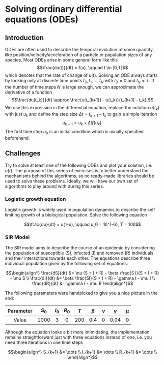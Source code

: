 # Solving ordinary differential equations (ODEs)

## Introduction

ODEs are often used to describe the temporal evolution of some quantity, like position/velocity/acceleration of a particle or population sizes of any species. Most ODEs arise in some general form like this
$$\frac{du(t)}{dt} = f(u), \qquad t \in [0,T]$$
which denotes that the rate of change of $u(t)$. Solving an ODE always starts by looking only at discrete time points $t_0, t_1, ..., t_N$ with $t_0 = 0$ and $t_N = T$. If the number of time steps $N$ is large enough, we can approximate the derivative of a function
$$\frac{du(t_k)}{dt} \approx \frac{u(t_{k+1}) - u(t_k)}{t_{k+1} - t_k}.$$
We use this expression in the differential equation, replace the notation $u(t_k)$ with just $u_k$ and define the step size $\Delta t = t_{k+1}-t_k$ to gain a simple iteration
$$u_{k+1} = u_k + \Delta t f(u_k).$$
The first time step $u_0$ is an initial condition which is usually specified beforehand.

## Challenges

Try to solve at least one of the following ODEs and plot your solution, i.e. $u(t)$. The purpose of this series of exercises is to better understand the mechanisms behind the algorithms, so no ready-made libraries should be used to solve these problems. Ideally, we will have our own set of algorithms to play around with during this series.

### Logistic growth equation

Logistic growth is widely used in population dynamics to describe the self limiting growth of a biological population. Solve the following equation

$$\frac{du}{dt} = u(1-u), \qquad u_0 = 10^{-6}, T = 100$$


### SIR Model

The SIR model aims to describe the course of an epidemic by considering the population of susceptible (S), infected (I) and removed (R) individuals and their interactions towards each other. The equations describe three individual population given by the following set of equations:

$$\begin{align*}
\frac{dS}{dt} &= \nu (S + I + R) - \beta \frac{S I}{S + I + R} - \mu S \\
\frac{dI}{dt} &= \beta \frac{SI}{S + I + R} - \gamma I - \mu I \\
\frac{dR}{dt} &= \gamma I - \mu R
\end{align*}$$

The following parameters were handpicked to give you a nice picture in the end:

<center>

|Parameter | $S_0$  | $I_0$ | $R_0$ | $T$   | $\beta$ | $\nu$ | $\gamma$ | $\mu$ |
|:--------:|:------:|:-----:|:-----:|:-----:|:-------:|:-----:|:--------:|:-----:|
| Value    | $1000$ | $3$   | $0$   | $200$ | $0.4$   | $0$   | $0.04$   | $0$   |

</center>

Although the equation looks a bit more intimidating, the implementation remains straightforward just with three equations instead of one, i.e. you need three iterations in one time steps

$$\begin{align*}
S_{k+1} &= \dots \\
I_{k+1} &= \dots \\
R_{k+1} &= \dots \\
\end{align*}$$
